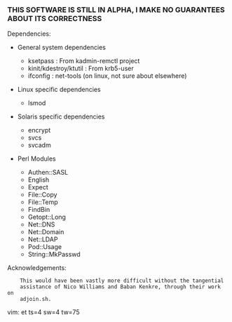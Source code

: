 ### THIS SOFTWARE IS STILL IN ALPHA, I MAKE NO GUARANTEES ABOUT ITS CORRECTNESS

Dependencies:

* General system dependencies
    * ksetpass                       : From kadmin-remctl project
    * kinit/kdestroy/ktutil          : From krb5-user
    * ifconfig                       : net-tools (on linux, not sure about elsewhere)

* Linux specific dependencies
    * lsmod

* Solaris specific dependencies
    * encrypt
    * svcs
    * svcadm

* Perl Modules
    * Authen::SASL
    * English
    * Expect
    * File::Copy
    * File::Temp
    * FindBin
    * Getopt::Long
    * Net::DNS
    * Net::Domain
    * Net::LDAP
    * Pod::Usage
    * String::MkPasswd

Acknowledgements:  

        This would have been vastly more difficult without the tangential  
        assistance of Nico Williams and Baban Kenkre, through their work on  
        adjoin.sh.


vim: et ts=4 sw=4 tw=75
